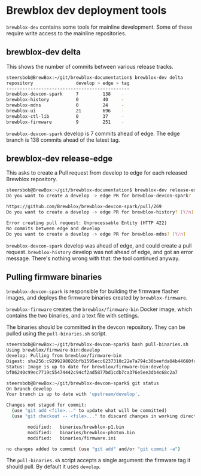 # Brewblox dev deployment tools

`brewblox-dev` contains some tools for mainline development. Some of these require write access to the mainline repositories.

## brewblox-dev delta

This shows the number of commits between various release tracks.

```bash
steersbob@BrewBox:~/git/brewblox-documentation$ brewblox-dev delta
repository                develop > edge > tag
----------------------------------------------
brewblox-devcon-spark     7         138    -  
brewblox-history          0         40     -  
brewblox-mdns             0         24     -  
brewblox-ui               21        696    -  
brewblox-ctl-lib          0         37     -  
brewblox-firmware         9         251    - 
```

`brewblox-devcon-spark` develop is 7 commits ahead of edge. The edge branch is 138 commits ahead of the latest tag.

## brewblox-dev release-edge

This asks to create a Pull request from develop to edge for each released Brewblox repository.

```bash
steersbob@BrewBox:~/git/brewblox-documentation$ brewblox-dev release-edge
Do you want to create a develop -> edge PR for brewblox-devcon-spark? [Y/n]

https://github.com/Brewblox/brewblox-devcon-spark/pull/269
Do you want to create a develop -> edge PR for brewblox-history? [Y/n]

Error creating pull request: Unprocessable Entity (HTTP 422)
No commits between edge and develop
Do you want to create a develop -> edge PR for brewblox-mdns? [Y/n]

```

`brewblox-devcon-spark` develop was ahead of edge, and could create a pull request. `brewblox-history` develop was not ahead of edge, and got an error message. There's nothing wrong with that: the tool continued anyway.


## Pulling firmware binaries

`brewblox-devcon-spark` is responsible for building the firmware flasher images, and deploys the firmware binaries created by `brewblox-firmware`.

`brewblox-firmware` creates the `brewblox/firmware-bin` Docker image, which contains the two binaries, and a text file with settings.

The binaries should be committed in the devcon repository. They can be pulled using the `pull-binaries.sh` script.

```bash
steersbob@BrewBox:~/git/brewblox-devcon-spark$ bash pull-binaries.sh 
Using brewblox/firmware-bin:develop
develop: Pulling from brewblox/firmware-bin
Digest: sha256:c9299298026bfb1595ecc6237310c22e7a794c30beefda04b44660fcc4c7f379
Status: Image is up to date for brewblox/firmware-bin:develop
bf06240c99ec7719c55474442c94cf2ad5877bd1cdb7ca376e5ee3db4c68c2a7
```

```bash
steersbob@BrewBox:~/git/brewblox-devcon-spark$ git status
On branch develop
Your branch is up to date with 'upstream/develop'.

Changes not staged for commit:
  (use "git add <file>..." to update what will be committed)
  (use "git checkout -- <file>..." to discard changes in working directory)

        modified:   binaries/brewblox-p1.bin
        modified:   binaries/brewblox-photon.bin
        modified:   binaries/firmware.ini

no changes added to commit (use "git add" and/or "git commit -a")
```

The `pull-binaries.sh` script accepts a single argument: the firmware tag it should pull. By default it uses `develop`.
